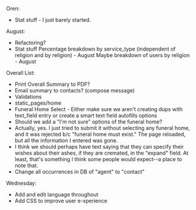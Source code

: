 Oren:
<!-- * Links back to Menu -->
* Stat stuff - I just barely started.
<!-- * Add new expand fields to funeral show and overall show pages - it's ugly, but I did it. Also had to make changes to the strong params. -->

August:
* Refactoring?
* Stat stuff
    Percentage breakdown by service_type (independent of religion and by religion) - August
    Maybe breakdown of users by religion - August

Overall List:
* Print Overall Summary to PDF?
* Email summary to contacts? (compose message)
* Validations
* static_pages/home
* Funeral Home Select - Either make sure we aren't creating dups with text_field entry or create a smart text field autofills options
* Should we add a "I'm not sure" options of the funeral home?
* Actually, yes. I just tried to submit it without selecting any funeral home, and it was rejected b/c "funeral home must exist." The page reloaded, but all the information I entered was gone.
* I think we should perhaps have text saying that they can specify their wishes about their ashes, if they are cremated, in the "expand" field. At least, that's something I think some people would expect--a place to note that.
* Change all occurrences in DB of "agent" to "contact"

Wednesday:
* Add and edit language throughout
* Add CSS to improve user e-xperience

